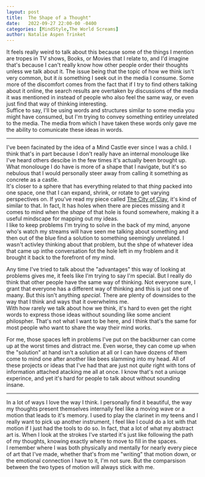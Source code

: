 ```yaml
---
layout: post
title:  The Shape of a Thought"
date:   2022-09-27 22:00-00 -0400
categories: [MindStyle,The World Screams]
author: Natalie Aspen Trinket
---
```

It feels really weird to talk about this because some of the things I mention are tropes in TV shows, Books, or Movies that I relate to, and I'd imagine that's because I can't really know how other people order their thoughts unless we talk about it. The issue being that the topic of how we think isn't very common, but it *is* something I seek out in the media I consume. Some more of the discomfort comes from the fact that if I try to find others talking about it online, the search results are overtaken by discussions of the media it was mentioned in instead of people who also feel the same way, or even just find that way of thinking interesting.  
Suffice to say, I'll be using words and structures similar to some media you might have consumed, but I'm trying to convey something entirley unrelated to the media. The media from which I have taken these words only gave me the ability to comunicate these ideas in words.  

---

I've been facinated by the idea of a Mind Castle ever since I was a child. I think that's in part because I don't really have an internal monolouge like I've heard others descibe in the few times it's actually been brought up. What monolouge I do have is more of a shape that I navigate, but it's so nebulous that I would personally steer away from calling it something as concrete as a castle.  
It's closer to a sphere that has everything related to that *thing* packed into one space, one that I can expand, shrink, or rotate to get varying perspectives on. If you've read my piece called [The City of Clay](https://naspen.net/abstract/2019/09/30/the-city-of-clay.html), it's kind of similar to that. In fact, It has holes when there are pieces missing and it comes to mind when the *shape* of that hole is found somewhere, making it a useful mindscape for mapping out my ideas.  
 I like to keep problems I'm trying to solve in the back of my mind, anyone who's watch my streams will have seen me talking about something and then out of the blue find a solution to something seemingly unrelated. I wasn't activley thinking about that problem, but the shpe of whatever idea that came up inthe conversation fot the hole left in my froblem and it brought it back to the forefront of my mind.  

Any time I've tried to talk about the "advantages" this way of looking at problems gives me, it feels like I'm trying to say I'm special. But I really do think that other people have the same way of thinking. Not everyone sure, I grant that everyone has a different way of thinking and this is just one of maany. But this isn't anything *special*. There are plenty of downsides to the way that I think and ways that it overwhelms me.  
With how rarely we talk about how we think, it's hard to even get the right words to express those ideas without sounding like some ancient philospher. That's not what I want to be here, and I think that's the same for most people who want to share the way their mind works. 

For me, those spaces left in problems I've put on the backburner can come up at the worst times and distract me. Even worse, they can come up when the "solution" at hand isn't a solution at all or I can have dozens of them come to mind one after another like bees slamming into my head. All of these projects or ideas that I've had that are just not *quite* right with tons of information attached atacking me all at once. I know that's not a uniuqe experince, and yet it's hard for people to talk about without sounding insane.

--- 

In a lot of ways I love the way I think. I personally find it beautiful, the way my thoughts present themselves internally feel like a moving wave or a motion that leads to it's memory. I used to play the clarinet in my teens and I really want to pick up another instrument, I feel like I could do a lot with that motion if I just had the tools to do so. In fact, that a lot of what my abstract art is. When I look at the strokes I've started it's just like following the path of my thoughts, knowing exactly where to move to fill in the spaces.  
I remember where I was both physically and mentally for nearly every piece of art that I've made, whether that's from me "writing" that motion down, or the emotional connection I have to it, I'm not sure. But the comparsison between the two types of motion will always stick with me. 